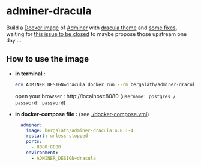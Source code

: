 # adminer-dracula

Build a [Docker image](https://hub.docker.com/r/bergalath/adminer-dracula) of [Adminer](https://github.com/vrana/adminer) with [dracula theme](https://github.com/dracula/adminer) and [some fixes](https://github.com/bergalath/dracula-adminer-theme), waiting for [this issue to be closed](https://github.com/dracula/adminer/issues/1#issuecomment-809944711) to maybe propose those upstream one day …

## How to use the image

- **in terminal :**

    ```bash
    env ADMINER_DESIGN=dracula docker run --rm bergalath/adminer-dracula:4.8.1-4
    ```

    open your browser : http://localhost:8080 (`username: postgres / password: password`)

- **in docker-compose file :** (see [./docker-compose.yml](./docker-compose.yml))

    ```yaml
      adminer:
        image: bergalath/adminer-dracula:4.8.1-4
        restart: unless-stopped
        ports:
          - 8080:8080
        environment:
          - ADMINER_DESIGN=dracula
    ```
